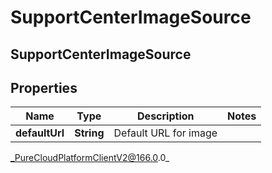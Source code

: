 # SupportCenterImageSource

## SupportCenterImageSource

## Properties

|Name | Type | Description | Notes|
|------------ | ------------- | ------------- | -------------|
| **defaultUrl** | **String** | Default URL for image | |



_PureCloudPlatformClientV2@166.0.0_
